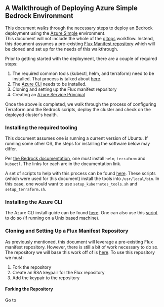 ## A Walkthrough of Deploying Azure Simple Bedrock Environment

This document walks through the necessary steps to deploy an Bedrock deployment using the 
[Azure Simple](https://github.com/microsoft/bedrock/cluster/environments/azure-simple) environment.  
This document will not include the whole of the [gitops](https://github.com/microsoft/bedrock/gitops)
workflow.  Instead, this document assumes a pre-existing [Flux Manifest repository](https://github.com/microsoft/bedrock/tree/master/cluster/common/flux)
which will be cloned and set up for the needs of this walkthrough.

Prior to getting started with the deployment, there are a couple of required steps:

1. The required common tools (kubectl, helm, and terraform) need to be installed.  That process is talked about [here](https://github.com/microsoft/bedrock/tree/master/cluster).  
2. The [Azure CLI](https://docs.microsoft.com/en-us/cli/azure/install-azure-cli?view=azure-cli-latest) needs to be installed.
3. Cloning and setting up the Flux manifest repository
4. Creating an [Azure Service Principal](https://github.com/microsoft/bedrock/tree/master/cluster/azure/service-principal)

Once the above is completed, we walk through the process of configuring Terraform and the Bedrock scripts, deploy the cluster and check on the deployed cluster's health.


### Installing the required tooling

This document assumes one is running a current version of Ubuntu.  If running some other OS, the steps for installing the software below may differ.

Per [the Bedrock documentation](https://github.com/microsoft/bedrock/tree/master/cluster#required-tools), one must install `helm`, `terraform` and `kubectl`.  The links for each are in the documentation link.

A set of scripts to help with this process can be found [here](https://github.com/jmspring/bedrock-dev-env/tree/master/scripts).  These scripts (which were used for this document) install the tools into `/usr/local/bin`.  In this case, one would want to use `setup_kubernetes_tools.sh` and `setup_terraform.sh`.


### Installing the Azure CLI

The Azure CLI install guide can be found [here](https://docs.microsoft.com/en-us/cli/azure/install-azure-cli?view=azure-cli-latest).  One can also use this [script](https://github.com/jmspring/bedrock-dev-env/blob/master/scripts/setup_azure_cli.sh) to do so (if running on a Unix based machine).


### Cloning and Setting Up a Flux Manifest Repository

As previously mentioned, this document will leverage a pre-existing Flux manifest repository.  However, there is still a bit of work necessary to do so.  The repository we will base this work off of is [here](https://github.com/andrebriggs/sample_app_manifests/tree/master/prod).  To use this repository we must:

1. Fork the repository
2. Create an RSA keypair for the Flux repository
3. Add the keypair to the repository

#### Forking the Repository

Go to 